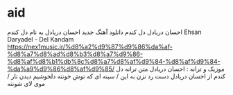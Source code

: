 # aid
احسان دریادل دل کندم  دانلود آهنگ جدید احسان دریادل به نام دل کندم  Ehsan Daryadel - Del Kandam    https://nex1music.ir/%d8%a2%d9%87%d9%86%da%af-%d8%a7%d8%ad%d8%b3%d8%a7%d9%86-%d8%af%d8%b1%db%8c%d8%a7%d8%af%d9%84-%d8%af%d9%84-%da%a9%d9%86%d8%af%d9%85/                        موزیک و ترانه : احسان دریادل  متن ترانه دل کندم از احسان دریادل دست رد نزن به این / سینه ای که توش خونته دلخوشیم دیدن تار / موی لای شونته
